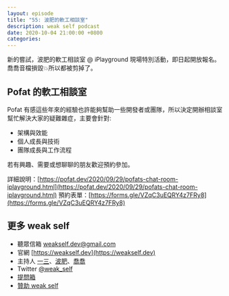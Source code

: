 ```yaml
---
layout: episode
title: "55: 波肥的軟工相談室"
description: weak self podcast
date: 2020-10-04 21:00:00 +0800
categories: 
---
```


新的嘗試，波肥的軟工相談室 @ iPlayground 現場特別活動，即日起開放報名。喬喬音檔損毀💥所以都被剪掉了。

## Pofat 的軟工相談室

Pofat 有感這些年來的經驗也許能夠幫助一些開發者或團隊，所以決定開辦相談室幫忙解決大家的疑難雜症，主要會針對:
* 架構與效能
* 個人成長與技術
* 團隊成長與工作流程

若有興趣、需要或想聊聊的朋友歡迎預約參加。

詳細說明：[https://pofat.dev/2020/09/29/pofats-chat-room-iplayground.html](https://pofat.dev/2020/09/29/pofats-chat-room-iplayground.html)
預約表單：[https://forms.gle/VZqC3uEQRY4z7FRy8](https://forms.gle/VZqC3uEQRY4z7FRy8)

## 更多 weak self

* 聽眾信箱 [weakself.dev@gmail.com](mailto:weakself.dev@gmail.com)
* 官網 [https://weakself.dev](https://weakself.dev)
* 主持人 [一三](https://twitter.com/ethanhuang13)、[波肥](https://twitter.com/PofatTseng)、[喬喬](https://twitter.com/joe_trash_talk)
* Twitter [@weak_self](https://twitter.com/weak_self)
* [提問箱](https://peing.net/zh-TW/weak_self)
* [贊助 weak self](https://weakself.dev/#donation)